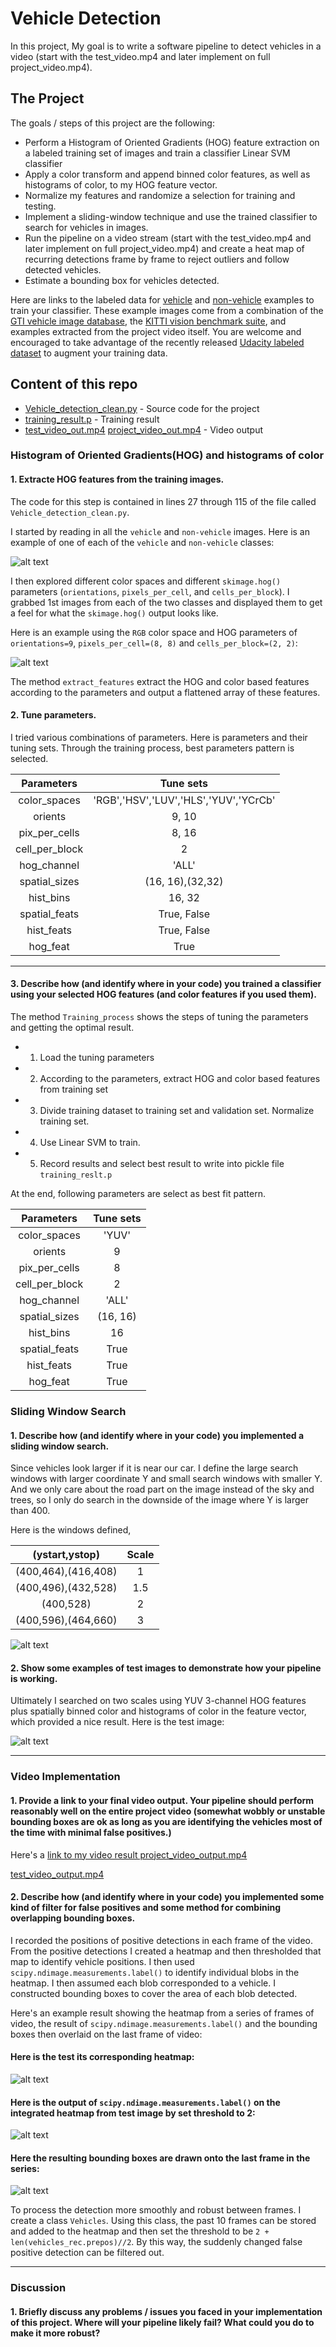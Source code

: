 # Vehicle Detection


In this project, My goal is to write a software pipeline to detect vehicles in a video (start with the test_video.mp4 and later implement on full project_video.mp4).

The Project
---

The goals / steps of this project are the following:

* Perform a Histogram of Oriented Gradients (HOG) feature extraction on a labeled training set of images and train a classifier Linear SVM classifier
* Apply a color transform and append binned color features, as well as histograms of color, to my HOG feature vector. 
* Normalize my features and randomize a selection for training and testing.
* Implement a sliding-window technique and use the trained classifier to search for vehicles in images.
* Run the pipeline on a video stream (start with the test_video.mp4 and later implement on full project_video.mp4) and create a heat map of recurring detections frame by frame to reject outliers and follow detected vehicles.
* Estimate a bounding box for vehicles detected.

Here are links to the labeled data for [vehicle](https://s3.amazonaws.com/udacity-sdc/Vehicle_Tracking/vehicles.zip) and [non-vehicle](https://s3.amazonaws.com/udacity-sdc/Vehicle_Tracking/non-vehicles.zip) examples to train your classifier.  These example images come from a combination of the [GTI vehicle image database](http://www.gti.ssr.upm.es/data/Vehicle_database.html), the [KITTI vision benchmark suite](http://www.cvlibs.net/datasets/kitti/), and examples extracted from the project video itself.   You are welcome and encouraged to take advantage of the recently released [Udacity labeled dataset](https://github.com/udacity/self-driving-car/tree/master/annotations) to augment your training data.  

Content of this repo
---
* [Vehicle_detection_clean.py](Vehicle_detection_clean.py) - Source code for the project
* [training_result.p](training_result.p) - Training result
* [test_video_out.mp4](test_video_out.mp4) [project_video_out.mp4](project_video_out.mp4) - Video output



[//]: # (Image References)
[training_set]: ./output_images/training_set.jpg
[HOG_features]: ./output_images/HOG_features.jpg
[searching_area]: ./output_images/searching_area.jpg
[searching_result]: ./output_images/searching_result.jpg
[Heatmap]: ./output_images/Heatmap.jpg
[Heatmap_filtered]: ./output_images/Heatmap_filtered.jpg
[detect_img]: ./output_images/detect_img.jpg
[project_video_output]: ./project_video_output.mp4
[test_video_output]: ./test_video_output.mp4

### Histogram of Oriented Gradients(HOG) and histograms of color

#### 1. Extracte HOG features from the training images.

The code for this step is contained in lines 27 through 115 of the file called `Vehicle_detection_clean.py`.  

I started by reading in all the `vehicle` and `non-vehicle` images.  Here is an example of one of each of the `vehicle` and `non-vehicle` classes:

![alt text][training_set]

I then explored different color spaces and different `skimage.hog()` parameters (`orientations`, `pixels_per_cell`, and `cells_per_block`).  I grabbed 1st images from each of the two classes and displayed them to get a feel for what the `skimage.hog()` output looks like.

Here is an example using the `RGB` color space and HOG parameters of `orientations=9`, `pixels_per_cell=(8, 8)` and `cells_per_block=(2, 2)`:

![alt text][HOG_features]

The method `extract_features` extract the HOG and color based features according to the parameters and output a flattened array of these features.

#### 2. Tune parameters.

I tried various combinations of parameters. Here is parameters and their tuning sets. Through the training process, best parameters pattern is selected.

| Parameters        | Tune sets   								  | 
|:-----------------:|:-------------------------------------------:| 
| color_spaces      | 'RGB','HSV','LUV','HLS','YUV','YCrCb'       | 
| orients      		| 9, 10      								  |
| pix_per_cells     | 8, 16      								  |
| cell_per_block    | 2        								      |
| hog_channel       | 'ALL'        								  |
| spatial_sizes     | (16, 16),(32,32)       					  |
| hist_bins      	| 16, 32        							  |
| spatial_feats     | True, False        						  |
| hist_feats        | True, False        					      |
| hog_feat          | True        								  |

---



#### 3. Describe how (and identify where in your code) you trained a classifier using your selected HOG features (and color features if you used them).

The method `Training_process` shows the steps of tuning the parameters and getting the optimal result.

* 1) Load the tuning parameters
* 2) According to the parameters, extract HOG and color based features from training set
* 3) Divide training dataset to training set and validation set. Normalize training set.
* 4) Use Linear SVM to train.
* 5) Record results and select best result to write into pickle file `training_reslt.p`

At the end, following parameters are select as best fit pattern.

| Parameters        | Tune sets   								  | 
|:-----------------:|:-------------------------------------------:| 
| color_spaces      | 'YUV'       | 
| orients      		| 9      								  |
| pix_per_cells     | 8      								  |
| cell_per_block    | 2        								      |
| hog_channel       | 'ALL'        								  |
| spatial_sizes     | (16, 16)       					  |
| hist_bins      	| 16      							  |
| spatial_feats     | True        						  |
| hist_feats        | True       					      |
| hog_feat          | True        								  |

### Sliding Window Search

#### 1. Describe how (and identify where in your code) you implemented a sliding window search. 

Since vehicles look larger if it is near our car. I define the large search windows with larger coordinate Y and small search windows with smaller Y. And we only care about the road part on the image instead of the sky and trees, so I only do search in the downside of the image where Y is larger than 400.

Here is the windows defined,

| (ystart,ystop)        | Scale   								  | 
|:-----------------:|:-------------------------------------------:| 
| (400,464),(416,408)      | 1       | 
| (400,496),(432,528)      		| 1.5      								  |
| (400,528)     | 2      								  |
| (400,596),(464,660)    | 3        								      |

![alt text][searching_area]

#### 2. Show some examples of test images to demonstrate how your pipeline is working.  

Ultimately I searched on two scales using YUV 3-channel HOG features plus spatially binned color and histograms of color in the feature vector, which provided a nice result.  Here is the test image:

![alt text][searching_result]

---

### Video Implementation

#### 1. Provide a link to your final video output.  Your pipeline should perform reasonably well on the entire project video (somewhat wobbly or unstable bounding boxes are ok as long as you are identifying the vehicles most of the time with minimal false positives.)
Here's a [link to my video result project_video_output.mp4](./project_video_output.mp4)

[test_video_output.mp4](./test_video_output.mp4)


#### 2. Describe how (and identify where in your code) you implemented some kind of filter for false positives and some method for combining overlapping bounding boxes.

I recorded the positions of positive detections in each frame of the video.  From the positive detections I created a heatmap and then thresholded that map to identify vehicle positions.  I then used `scipy.ndimage.measurements.label()` to identify individual blobs in the heatmap.  I then assumed each blob corresponded to a vehicle.  I constructed bounding boxes to cover the area of each blob detected.  

Here's an example result showing the heatmap from a series of frames of video, the result of `scipy.ndimage.measurements.label()` and the bounding boxes then overlaid on the last frame of video:

#### Here is the test its corresponding heatmap:

![alt text][Heatmap]

#### Here is the output of `scipy.ndimage.measurements.label()` on the integrated heatmap from test image by set threshold to 2:
![alt text][Heatmap_filtered]

#### Here the resulting bounding boxes are drawn onto the last frame in the series:
![alt text][detect_img]

To process the detection more smoothly and robust between frames. I create a class `Vehicles`. Using this class, the past 10 frames can be stored and added to the heatmap and then set the threshold to be `2 + len(vehicles_rec.prepos)//2`. By this way, the suddenly changed false positive detection can be filtered out.

---

### Discussion

#### 1. Briefly discuss any problems / issues you faced in your implementation of this project.  Where will your pipeline likely fail?  What could you do to make it more robust?

  

